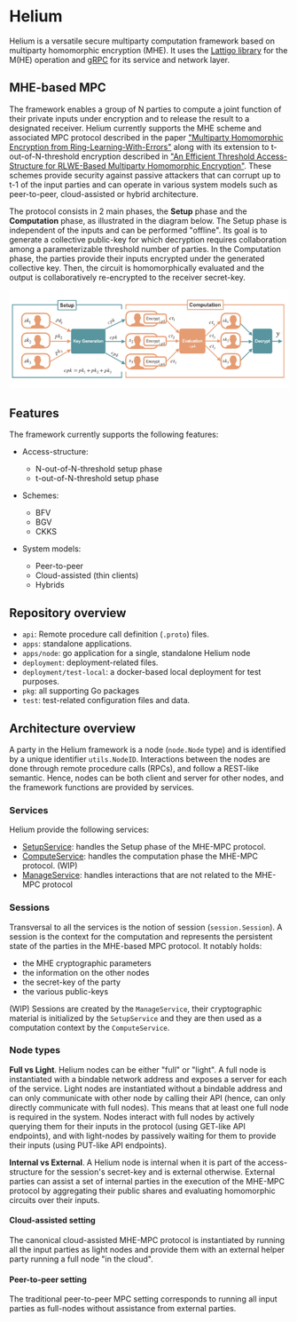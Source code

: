 # Helium

Helium is a versatile secure multiparty computation framework based on multiparty homomorphic encryption (MHE). 
It uses the [Lattigo library](https://github.com/tuneinsight/lattigo) for the M(HE) operation and [gRPC](https://grpc.io/) for its service and network layer.

## MHE-based MPC

The framework enables a group of N parties to compute a joint function of their private inputs under encryption and to release the result to a designated receiver.
Helium currently supports the MHE scheme and associated MPC protocol described in the paper ["Multiparty Homomorphic Encryption from Ring-Learning-With-Errors"](https://eprint.iacr.org/2020/304.pdf) along with its extension to t-out-of-N-threshold encryption described in ["An Efficient Threshold Access-Structure for RLWE-Based Multiparty Homomorphic Encryption"](https://eprint.iacr.org/2022/780.pdf). These schemes provide security against passive attackers that can corrupt up to t-1 of the input parties and can operate in various system models such as peer-to-peer, cloud-assisted or hybrid architecture.

The protocol consists in 2 main phases, the **Setup** phase and the **Computation** phase, as illustrated in the diagram below. 
The Setup phase is independent of the inputs and can be performed "offline".
Its goal is to generate a collective public-key for which decryption requires collaboration among a parameterizable threshold number of parties.
In the Computation phase, the parties provide their inputs encrypted under the generated collective key.
Then, the circuit is homomorphically evaluated and the output is collaboratively re-encrypted to the receiver secret-key.

![Diagram of MHE-MPC](images/mhempc.png)

## Features

The framework currently supports the following features:

* Access-structure:
  - N-out-of-N-threshold setup phase
  - t-out-of-N-threshold setup phase

* Schemes:
  - BFV
  - BGV
  - CKKS

* System models:
  - Peer-to-peer
  - Cloud-assisted (thin clients)
  - Hybrids

## Repository overview

* `api`: Remote procedure call definition (`.proto`) files.
* `apps`: standalone applications.
* `apps/node`: go application for a single, standalone Helium node
* `deployment`: deployment-related files.
* `deployment/test-local`: a docker-based local deployment for test purposes.
* `pkg`: all supporting Go packages
* `test`: test-related configuration files and data. 

## Architecture overview
A party in the Helium framework is a node (`node.Node` type) and is identified by a unique identifier `utils.NodeID`.
Interactions between the nodes are done through remote procedure calls (RPCs), and follow a REST-like semantic.
Hence, nodes can be both client and server for other nodes, and the framework functions are provided by services.

### Services
Helium provide the following services:
* [SetupService](/pkg/services/setup/service.go): handles the Setup phase of the MHE-MPC protocol.
* [ComputeService](/pkg/services/compute/service.go): handles the computation phase the MHE-MPC protocol. (WIP)
* [ManageService](/pkg/services/manage/service.go): handles interactions that are not related to the MHE-MPC protocol

### Sessions
Transversal to all the services is the notion of session (`session.Session`). A session is the context for the computation and represents the persistent state of the parties in the MHE-based MPC protocol.
It notably holds:
- the MHE cryptographic parameters
- the information on the other nodes
- the secret-key of the party
- the various public-keys

(WIP) Sessions are created by the `ManageService`, their cryptographic material is initialized by the `SetupService` and they are then used as a computation context by the `ComputeService`.

### Node types

**Full vs Light**. Helium nodes can be either "full" or "light". A full node is instantiated with a bindable network address and exposes a server for each of the service.
Light nodes are instantiated without a bindable address and can only communicate with other node by calling their API (hence, can only directly communicate with full nodes).
This means that at least one full node is required in the system.
Nodes interact with full nodes by actively querying them for their inputs in the protocol (using GET-like API endpoints),
and with light-nodes by passively waiting for them to provide their inputs (using PUT-like API endpoints). 

**Internal vs External**. A Helium node is internal when it is part of the access-structure for the session's secret-key and is external otherwise.
External parties can assist a set of internal parties in the execution of the MHE-MPC protocol by aggregating their public shares and evaluating homomorphic circuits over their inputs.

#### Cloud-assisted setting
The canonical cloud-assisted MHE-MPC protocol is instantiated by running all the input parties as light nodes and provide them with an external helper party running a full node "in the cloud".

#### Peer-to-peer setting
The traditional peer-to-peer MPC setting corresponds to running all input parties as full-nodes without assistance from external parties.
